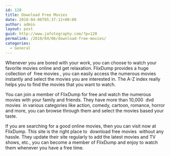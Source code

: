 ```yaml
---
id: 120
title: Download Free Movies
date: 2010-04-06T05:37:12+00:00
author: admin
layout: post
guid: http://www.jafotography.com/?p=120
permalink: /2010/04/06/download-free-movies/
categories:
  - General
---
```

Whenever you are bored with your work, you can choose to watch your favorite movies online and get relaxation. FlixDump provides a huge collection of &nbsp;free movies&nbsp;, you can easily access the numerous movies instantly and select the movies you are interested in. The A-Z index really helps you to find the movies that you want to watch.

You can join a member of FlixDump for free and watch the numerous movies with your family and friends. They have more than 10,000 &nbsp;dvd movies&nbsp; in various categories like action, comedy, cartoon, romance, horror and more, you can browse through them and select the movies based your taste.

If you are searching for a good online movies, then you can visit now at FlixDump. This site is the right place to &nbsp;download free movies&nbsp; without any hassle. They update their site regularly to add the latest movies and TV shows, etc., you can become a member of FlixDump and enjoy to watch them whenever you have a free time.
